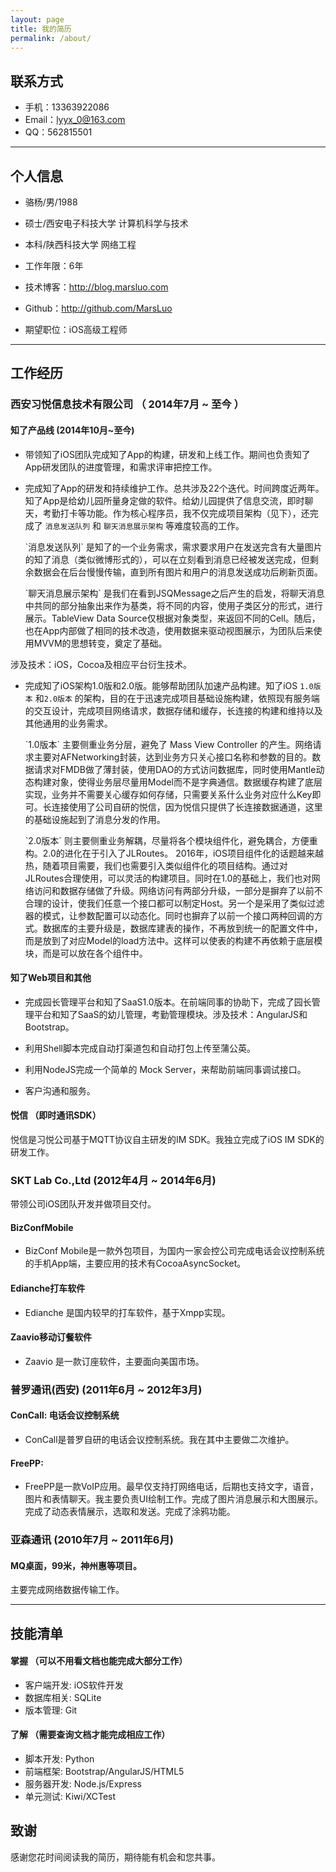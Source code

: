 ```yaml
---
layout: page
title: 我的简历
permalink: /about/
---
```




## 联系方式
- 手机：13363922086
- Email：lyyx_0@163.com
- QQ：562815501

---

## 个人信息

 - 骆杨/男/1988  
 - 硕士/西安电子科技大学 计算机科学与技术  
 - 本科/陕西科技大学 网络工程  
 - 工作年限：6年  
 - 技术博客：http://blog.marsluo.com
 - Github：http://github.com/MarsLuo
 
 - 期望职位：iOS高级工程师

---

## 工作经历

### 西安习悦信息技术有限公司 （ 2014年7月 ~ 至今 ）

#### 知了产品线 (2014年10月~至今)
 - 带领知了iOS团队完成知了App的构建，研发和上线工作。期间也负责知了App研发团队的进度管理，和需求评审把控工作。  
    <p/>
 - 完成知了App的研发和持续维护工作。总共涉及22个迭代。时间跨度近两年。知了App是给幼儿园所量身定做的软件。给幼儿园提供了信息交流，即时聊天，考勤打卡等功能。作为核心程序员，我不仅完成项目架构（见下），还完成了 `消息发送队列` 和 `聊天消息展示架构` 等难度较高的工作。 
    <p/>
   `消息发送队列` 是知了的一个业务需求，需求要求用户在发送完含有大量图片的知了消息（类似微博形式的），可以在立刻看到消息已经被发送完成，但剩余数据会在后台慢慢传输，直到所有图片和用户的消息发送成功后刷新页面。  
    <p/>
   `聊天消息展示架构` 是我们在看到JSQMessage之后产生的启发，将聊天消息中共同的部分抽象出来作为基类，将不同的内容，使用子类区分的形式，进行展示。TableView Data Source仅根据对象类型，来返回不同的Cell。随后，也在App内部做了相同的技术改造，使用数据来驱动视图展示，为团队后来使用MVVM的思想转变，奠定了基础。
  涉及技术：iOS，Cocoa及相应平台衍生技术。
    <p/>
 - 完成知了iOS架构1.0版和2.0版。能够帮助团队加速产品构建。知了iOS `1.0版本` 和`2.0版本` 的架构，目的在于迅速完成项目基础设施构建，依照现有服务端的交互设计，完成项目网络请求，数据存储和缓存，长连接的构建和维持以及其他通用的业务需求。
	<p/>
   `1.0版本` 主要侧重业务分层，避免了 Mass View Controller 的产生。网络请求主要对AFNetworking封装，达到业务方只关心接口名称和参数的目的。数据请求对FMDB做了薄封装，使用DAO的方式访问数据库，同时使用Mantle动态构建对象，使得业务层尽量用Model而不是字典通信。数据缓存构建了底层实现，业务并不需要关心缓存如何存储，只需要关系什么业务对应什么Key即可。长连接使用了公司自研的悦信，因为悦信只提供了长连接数据通道，这里的基础设施起到了消息分发的作用。 
   <p/>
   `2.0版本` 则主要侧重业务解耦，尽量将各个模块组件化，避免耦合，方便重构。2.0的进化在于引入了JLRoutes。 2016年，iOS项目组件化的话题越来越热，随着项目需要，我们也需要引入类似组件化的项目结构。通过对JLRoutes合理使用，可以灵活的构建项目。同时在1.0的基础上，我们也对网络访问和数据存储做了升级。网络访问有两部分升级，一部分是摒弃了以前不合理的设计，使我们任意一个接口都可以制定Host。另一个是采用了类似过滤器的模式，让参数配置可以动态化。同时也摒弃了以前一个接口两种回调的方式。数据库的主要升级是，数据库建表的操作，不再放到统一的配置文件中，而是放到了对应Model的load方法中。这样可以使表的构建不再依赖于底层模块，而是可以放在各个组件中。
<p/>

#### 知了Web项目和其他
 - 完成园长管理平台和知了SaaS1.0版本。在前端同事的协助下，完成了园长管理平台和知了SaaS的幼儿管理，考勤管理模块。涉及技术：AngularJS和Bootstrap。  

 - 利用Shell脚本完成自动打渠道包和自动打包上传至蒲公英。

 - 利用NodeJS完成一个简单的 Mock Server，来帮助前端同事调试接口。
 
 - 客户沟通和服务。


#### 悦信 （即时通讯SDK）

悦信是习悦公司基于MQTT协议自主研发的IM SDK。我独立完成了iOS IM SDK的研发工作。

 
### SKT Lab Co.,Ltd  (2012年4月 ~ 2014年6月)
带领公司iOS团队开发并做项目交付。  


#### BizConfMobile  

  - BizConf Mobile是一款外包项目，为国内一家会控公司完成电话会议控制系统的手机App端，主要应用的技术有CocoaAsyncSocket。    #### Edianche打车软件   - Edianche 是国内较早的打车软件，基于Xmpp实现。
  #### Zaavio移动订餐软件  
  - Zaavio 是一款订座软件，主要面向美国市场。
  
### 普罗通讯(西安)  (2011年6月 ~ 2012年3月)
  

#### ConCall:  电话会议控制系统  
  - ConCall是普罗自研的电话会议控制系统。我在其中主要做二次维护。  #### FreePP:    
  - FreePP是一款VoIP应用。最早仅支持打网络电话，后期也支持文字，语音，图片和表情聊天。我主要负责UI绘制工作。完成了图片消息展示和大图展示。完成了动态表情展示，选取和发送。完成了涂鸦功能。    ### 亚森通讯  (2010年7月 ~ 2011年6月)
  
#### MQ桌面，99米，神州惠等项目。  
主要完成网络数据传输工作。  ---

## 技能清单  
  
#### 掌握 （可以不用看文档也能完成大部分工作）
- 客户端开发:  iOS软件开发
- 数据库相关: SQLite
- 版本管理:  Git


#### 了解 （需要查询文档才能完成相应工作）

- 脚本开发: Python
- 前端框架: Bootstrap/AngularJS/HTML5
- 服务器开发: Node.js/Express
- 单元测试:  Kiwi/XCTest

## 致谢
感谢您花时间阅读我的简历，期待能有机会和您共事。
